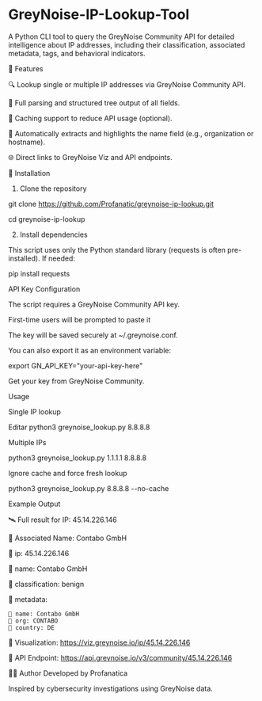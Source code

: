 # GreyNoise-IP-Lookup-Tool
A Python CLI tool to query the GreyNoise Community API for detailed intelligence about IP addresses, including their classification, associated metadata, tags, and behavioral indicators.

📌 Features

🔍 Lookup single or multiple IP addresses via GreyNoise Community API.

🧠 Full parsing and structured tree output of all fields.

📁 Caching support to reduce API usage (optional).

🔖 Automatically extracts and highlights the name field (e.g., organization or hostname).

🌐 Direct links to GreyNoise Viz and API endpoints.

🚀 Installation

1. Clone the repository


git clone https://github.com/Profanatic/greynoise-ip-lookup.git

cd greynoise-ip-lookup

2. Install dependencies
   
This script uses only the Python standard library (requests is often pre-installed). If needed:

pip install requests

 API Key Configuration
 
The script requires a GreyNoise Community API key.

First-time users will be prompted to paste it 

The key will be saved securely at ~/.greynoise.conf.

You can also export it as an environment variable:

export GN_API_KEY="your-api-key-here"

Get your key from GreyNoise Community.

Usage

Single IP lookup

Editar
python3 greynoise_lookup.py 8.8.8.8

Multiple IPs

python3 greynoise_lookup.py 1.1.1.1 8.8.8.8

Ignore cache and force fresh lookup

python3 greynoise_lookup.py 8.8.8.8 --no-cache

Example Output

🛰️  Full result for IP: 45.14.226.146

🔖 Associated Name: Contabo GmbH

📌 ip: 45.14.226.146

📌 name: Contabo GmbH

📌 classification: benign

📌 metadata:

    📌 name: Contabo GmbH
    📌 org: CONTABO
    📌 country: DE


🔗 Visualization: https://viz.greynoise.io/ip/45.14.226.146

🔗 API Endpoint: https://api.greynoise.io/v3/community/45.14.226.146

👨‍💻 Author
Developed by Profanatica 

Inspired by cybersecurity investigations using GreyNoise data.

